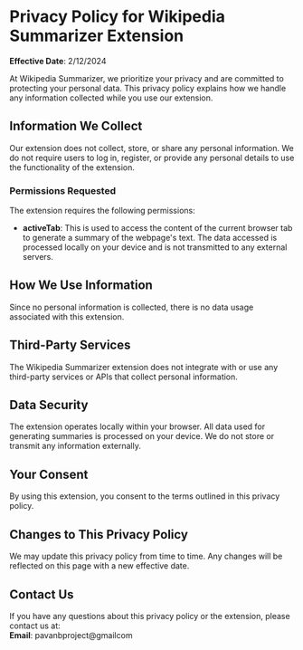 # Privacy Policy for Wikipedia Summarizer Extension

**Effective Date**: 2/12/2024

At Wikipedia Summarizer, we prioritize your privacy and are committed to protecting your personal data. This privacy policy explains how we handle any information collected while you use our extension.

## Information We Collect
Our extension does not collect, store, or share any personal information. We do not require users to log in, register, or provide any personal details to use the functionality of the extension.

### Permissions Requested
The extension requires the following permissions:
- **activeTab**: This is used to access the content of the current browser tab to generate a summary of the webpage's text. The data accessed is processed locally on your device and is not transmitted to any external servers.

## How We Use Information
Since no personal information is collected, there is no data usage associated with this extension.

## Third-Party Services
The Wikipedia Summarizer extension does not integrate with or use any third-party services or APIs that collect personal information.

## Data Security
The extension operates locally within your browser. All data used for generating summaries is processed on your device. We do not store or transmit any information externally.

## Your Consent
By using this extension, you consent to the terms outlined in this privacy policy.

## Changes to This Privacy Policy
We may update this privacy policy from time to time. Any changes will be reflected on this page with a new effective date.

## Contact Us
If you have any questions about this privacy policy or the extension, please contact us at:  
**Email**: pavanbproject@gmailcom 
